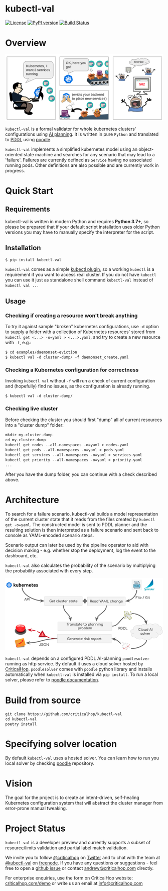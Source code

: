 # kubectl-val

[![License](https://img.shields.io/badge/License-Apache%202.0-blue.svg)](https://opensource.org/licenses/Apache-2.0) [![PyPI version](https://badge.fury.io/py/kubectl-val.svg)](https://badge.fury.io/py/kubectl-val) [![Build Status](https://travis-ci.org/criticalhop/kubectl-val.svg?branch=master)](https://travis-ci.org/criticalhop/kubectl-val)

# Overview

![kubernetes evicts](doc/img/kubernetes-evicts.png)

`kubectl-val` is a formal validator for whole kubernetes clusters' configurations using [AI planning](https://en.wikipedia.org/wiki/Automated_planning_and_scheduling). It is written in pure `Python` and translated to [PDDL](https://en.wikipedia.org/wiki/Planning_Domain_Definition_Language) using [poodle](https://github.com/criticalhop/poodle).

`kubectl-val` implements a simplified kubernetes model using an object-oriented state machine and searches for any scenario that may lead to a 'failure'. Failures are currently defined as `Service` having no associated running pods. Other definitions are also possible and are currently work in progress. 

# Quick Start

## Requirements

kubectl-val is written in modern Python and requires **Python 3.7+**, so please be prepared that if your default script installation  uses older Python versions you may have to manually specify the interpreter for the script.

## Installation

    $ pip install kubectl-val

`kubectl-val` comes as a simple [kubectl plugin](https://kubernetes.io/docs/tasks/extend-kubectl/kubectl-plugins/), so a working `kubectl` is a requirement if you want to access real cluster. If you do not have `kubectl` you can use it just as standalone shell command `kubectl-val` instead of `kubectl val ...`

## Usage

### Checking if creating a resource won't break anything

To try it against sample "broken" kubernetes configurations, use `-d` option to supply a folder with a collection of Kubernetes resources' stored from `kubectl get <...> -o=yaml > <...>.yaml`, and try to create a new resource with `-f`, e.g.:

    $ cd examples/daemonset-eviction
    $ kubectl val -d cluster-dump/ -f daemonset_create.yaml
    
### Checking a Kubernetes configuration for correctness

Invoking `kubectl val` without `-f` will run a check of current configuration and (hopefully) find no issues, as the configuration is already running. 

    $ kubectl val -d cluster-dump/

### Checking live cluster

Before checking the cluster you should first "dump" all of current resources into a "cluster dump" folder:

```shell
mkdir my-cluster-dump
cd my-cluster-dump
kubectl get nodes --all-namespaces -o=yaml > nodes.yaml
kubectl get pods --all-namespaces -o=yaml > pods.yaml
kubectl get services --all-namespaces -o=yaml > services.yaml
kubectl get priority --all-namespaces -o=yaml > priority.yaml
...
```

After you have the dump folder, you can continue with a check described above.

# Architecture

To search for a failure scenario, kubectl-val builds a model representation of the current cluster state that it reads from the files created by `kubectl get -o=yaml`. The constructed model is sent to PDDL planner and the resulting solution is then interpreted as a failure scenario and sent back to console as YAML-encoded scenario steps.

Scenario output can later be used by the pipeline operator to aid with decision making - e.g. whether stop the deployment, log the event to the dashboard, etc.

`kubectl-val` also calculates the probability of the scenario by multiplying the probability associated with every step.

![kubectl-val architecture](doc/img/architecture.png)

`kubectl-val` depends on a configured PDDL AI-planning `poodlesolver` running as http service. By default it uses a cloud solver hosted by [CriticalHop](https://www.criticalhop.com/). `poodlesolver` comes with `poodle` python library and installs automatically when `kubectl-val` is installed via `pip install`. To run a local solver, please refer to [poodle documentation](https://github.com/criticalhop/poodle). 

# Build from source

```shell
git clone https://github.com/criticalhop/kubectl-val
cd kubectl-val
poetry install
```

# Specifying solver location

By default `kubectl-val` uses a hosted solver. You can learn how to run you local solver by checking [poodle](https://github.com/criticalhop/poodle) repository.

# Vision

The goal for the project is to create an intent-driven, self-healing Kubernetes configuration system that will abstract the cluster manager from error-prone manual tweaking.

# Project Status

`kubectl-val` is a developer preview and currently supports a subset of resource/limits validation and partial label match validation.

We invite you to follow [@criticalhop](https://twitter.com/criticalhop) on [Twitter](https://twitter.com/criticalhop) and to chat with the team at [#kubectl-val](https://tinyurl.com/y5s98dw6) on [freenode](https://freenode.net/). If you have any questions or suggestions - feel free to open a [github issue](https://github.com/criticalhop/kubectl-val/issues) or contact andrew@criticalhop.com directly.

For enterprise enquiries, use the form on CriticalHop website: [criticalhop.com/demo](https://www.criticalhop.com/demo) or write us an email at info@criticalhop.com
